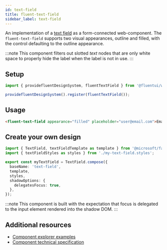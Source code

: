 ```yaml
---
id: text-field
title: fluent-text-field
sidebar_label: text-field
---
```


An implementation of a [text field](https://developer.mozilla.org/en-US/docs/Web/HTML/Element/Input/text) as a form-connected web-component. The `fluent-text-field` supports two visual appearances, outline and filled, with the control defaulting to the outline appearance.

:::note
This component filters out slotted _text_ nodes that are only white space to properly hide the label when the label is not in use.
:::

## Setup

```ts
import { providefluentDesignSystem, fluentTextField } from '@fluentui/web-components';

providefluentDesignSystem().register(fluentTextField());
```

## Usage

```html live
<fluent-text-field appearance="filled" placeholder="user@email.com">Email</fluent-text-field>
```

## Create your own design

```ts
import { TextField, textFieldTemplate as template } from '@microsoft/fast-foundation';
import { textFieldStyles as styles } from './my-text-field.styles';

export const myTextField = TextField.compose({
  baseName: 'text-field',
  template,
  styles,
  shadowOptions: {
    delegatesFocus: true,
  },
});
```

:::note
This component is built with the expectation that focus is delegated to the input element rendered into the shadow DOM.
:::

## Additional resources

- [Component explorer examples](https://explore.fast.design/components/fast-text-field)
- [Component technical specification](https://github.com/microsoft/fast/blob/master/packages/web-components/fast-foundation/src/text-field/text-field.spec.md)
